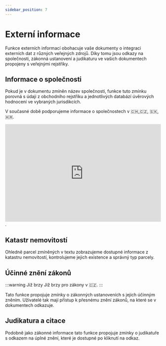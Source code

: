 ```yaml
---
sidebar_position: 7
---
```


# Externí informace

Funkce externích informací obohacuje vaše dokumenty o integraci externích dat z
různých veřejných zdrojů. Díky tomu jsou odkazy na společnosti, zákonná ustanovení a
judikaturu ve vašich dokumentech propojeny s veřejnými rejstříky.

## Informace o společnosti

Pokud je v dokumentu zmíněn název společnosti, funkce tuto zmínku porovná s údaji z
obchodního rejstříku a jednotlivých databází úvěrových hodnocení ve
vybraných jurisdikcích.

V současné době podporujeme informace o společnostech v 🇨🇭,🇨🇿, 🇸🇰, 🇭🇷.

<iframe width="100%" height="315" src="https://www.youtube.com/embed/DnQzHK9J6p8?si=7Jv47m4wC2roZeDo" title="Přehrávač videa YouTube" frameborder="0" allow="accelerometer; autoplay; clipboard-write; encrypted-media; gyroscope; picture-in-picture; web-share" allowfullscreen></iframe>.

## Katastr nemovitostí

Ohledně parcel zmíněných v textu zobrazujeme dostupné informace z katastru nemovitostí,
kontrolujeme jejich existence a správný typ parcely.

## Účinné znění zákonů

:::warning Již brzy
Již brzy pro zákony v 🇨🇿.
:::

Tato funkce propojuje zmínky o zákonných ustanoveních s jejich účinným zněním.
Uživatelé tak mají přístup k přesnému znění zákonů, na které se v dokumentech odkazuje.

## Judikatura a citace

Podobně jako zákonné informace tato funkce propojuje zmínky o judikatuře s odkazem na
úplné znění, které je dostupné po kliknutí na odkaz.
